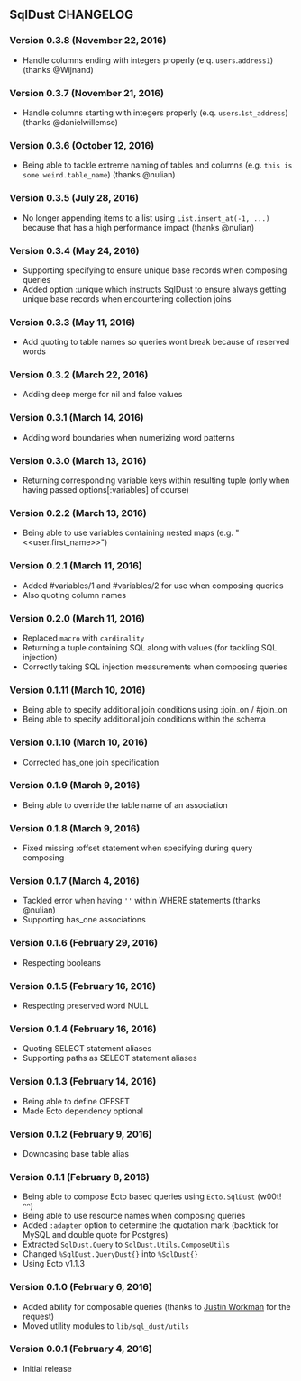 ## SqlDust CHANGELOG

### Version 0.3.8 (November 22, 2016)

* Handle columns ending with integers properly (e.q. `users`.`address1`) (thanks @Wijnand)

### Version 0.3.7 (November 21, 2016)

* Handle columns starting with integers properly (e.q. `users`.`1st_address`) (thanks @danielwillemse)

### Version 0.3.6 (October 12, 2016)

* Being able to tackle extreme naming of tables and columns (e.g. `this is some.weird.table_name`) (thanks @nulian)

### Version 0.3.5 (July 28, 2016)

* No longer appending items to a list using `List.insert_at(-1, ...)` because that has a high performance impact (thanks @nulian)

### Version 0.3.4 (May 24, 2016)

* Supporting specifying to ensure unique base records when composing queries
* Added option :unique which instructs SqlDust to ensure always getting unique base records when encountering collection joins

### Version 0.3.3 (May 11, 2016)

* Add quoting to table names so queries wont break because of reserved words

### Version 0.3.2 (March 22, 2016)

* Adding deep merge for nil and false values

### Version 0.3.1 (March 14, 2016)

* Adding word boundaries when numerizing word patterns

### Version 0.3.0 (March 13, 2016)

* Returning corresponding variable keys within resulting tuple (only when having passed options[:variables] of course)

### Version 0.2.2 (March 13, 2016)

* Being able to use variables containing nested maps (e.g. "<<user.first_name>>")

### Version 0.2.1 (March 11, 2016)

* Added #variables/1 and #variables/2 for use when composing queries
* Also quoting column names

### Version 0.2.0 (March 11, 2016)

* Replaced `macro` with `cardinality`
* Returning a tuple containing SQL along with values (for tackling SQL injection)
* Correctly taking SQL injection measurements when composing queries

### Version 0.1.11 (March 10, 2016)

* Being able to specify additional join conditions using :join_on / #join_on
* Being able to specify additional join conditions within the schema

### Version 0.1.10 (March 10, 2016)

* Corrected has_one join specification

### Version 0.1.9 (March 9, 2016)

* Being able to override the table name of an association

### Version 0.1.8 (March 9, 2016)

* Fixed missing :offset statement when specifying during query composing

### Version 0.1.7 (March 4, 2016)

* Tackled error when having `''` within WHERE statements (thanks @nulian)
* Supporting has_one associations

### Version 0.1.6 (February 29, 2016)

* Respecting booleans

### Version 0.1.5 (February 16, 2016)

* Respecting preserved word NULL

### Version 0.1.4 (February 16, 2016)

* Quoting SELECT statement aliases
* Supporting paths as SELECT statement aliases

### Version 0.1.3 (February 14, 2016)

* Being able to define OFFSET
* Made Ecto dependency optional

### Version 0.1.2 (February 9, 2016)

* Downcasing base table alias

### Version 0.1.1 (February 8, 2016)

* Being able to compose Ecto based queries using `Ecto.SqlDust` (w00t! ^^)
* Being able to use resource names when composing queries
* Added `:adapter` option to determine the quotation mark (backtick for MySQL and double quote for Postgres)
* Extracted `SqlDust.Query` to `SqlDust.Utils.ComposeUtils`
* Changed `%SqlDust.QueryDust{}` into `%SqlDust{}`
* Using Ecto v1.1.3

### Version 0.1.0 (February 6, 2016)

* Added ability for composable queries (thanks to [Justin Workman](https://github.com/xtagon) for the request)
* Moved utility modules to `lib/sql_dust/utils`

### Version 0.0.1 (February 4, 2016)

* Initial release
